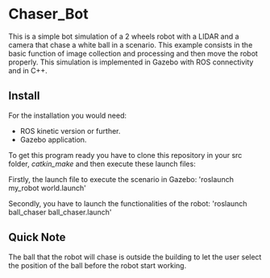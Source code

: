 # Chaser_Bot
This is a simple bot simulation of a 2 wheels robot with a LIDAR and a camera that chase a white ball in a scenario. This example consists in the basic function of image collection and processing and then move the robot properly. This simulation is implemented in Gazebo with ROS connectivity and in C++.

## Install

For the installation you would need:
* ROS kinetic version or further. 
* Gazebo application.

To get this program ready you have to clone this repository in your src folder, *catkin_make* and then execute these launch files:

Firstly, the launch file to execute the scenario in Gazebo:
'roslaunch my_robot world.launch'

Secondly, you have to launch the functionalities of the robot:
'roslaunch ball_chaser ball_chaser.launch'

## Quick Note

The ball that the robot will chase is outside the building to let the user select the position of the ball before the robot start working.